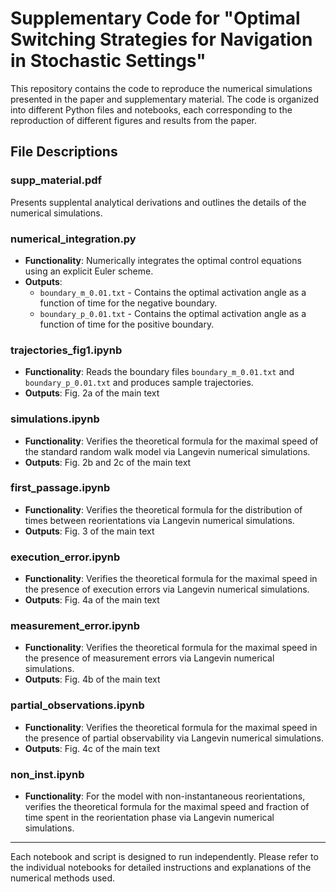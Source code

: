 # Supplementary Code for "Optimal Switching Strategies for Navigation in Stochastic Settings"

This repository contains the code to reproduce the numerical simulations presented in the paper and supplementary material. The code is organized into different Python files and notebooks, each corresponding to the reproduction of different figures and results from the paper.

## File Descriptions


### supp_material.pdf
Presents supplental analytical derivations and outlines the details of the numerical simulations.

### numerical_integration.py
- **Functionality**: Numerically integrates the optimal control equations using an explicit Euler scheme.
- **Outputs**: 
  - `boundary_m_0.01.txt` - Contains the optimal activation angle as a function of time for the negative boundary.
  - `boundary_p_0.01.txt` - Contains the optimal activation angle as a function of time for the positive boundary.

### trajectories_fig1.ipynb
- **Functionality**: Reads the boundary files `boundary_m_0.01.txt` and `boundary_p_0.01.txt` and produces sample trajectories.
- **Outputs**: Fig. 2a of the main text
  
### simulations.ipynb
- **Functionality**: Verifies the theoretical formula for the maximal speed of the standard random walk model via Langevin numerical simulations.
- **Outputs**: Fig. 2b and 2c of the main text

### first_passage.ipynb
- **Functionality**: Verifies the theoretical formula for the distribution of times between reorientations via Langevin numerical simulations.
-  **Outputs**: Fig. 3 of the main text


### execution_error.ipynb
- **Functionality**: Verifies the theoretical formula for the maximal speed in the presence of execution errors via Langevin numerical simulations.
- **Outputs**: Fig. 4a of the main text
  
### measurement_error.ipynb
- **Functionality**: Verifies the theoretical formula for the maximal speed in the presence of measurement errors via Langevin numerical simulations.
-  **Outputs**: Fig. 4b of the main text

### partial_observations.ipynb
- **Functionality**: Verifies the theoretical formula for the maximal speed in the presence of partial observability via Langevin numerical simulations.
- **Outputs**: Fig. 4c of the main text

### non_inst.ipynb
- **Functionality**: For the model with non-instantaneous reorientations, verifies the theoretical formula for the  maximal speed and fraction of time spent in the reorientation phase via Langevin numerical simulations.

---

Each notebook and script is designed to run independently. Please refer to the individual notebooks for detailed instructions and explanations of the numerical methods used.

